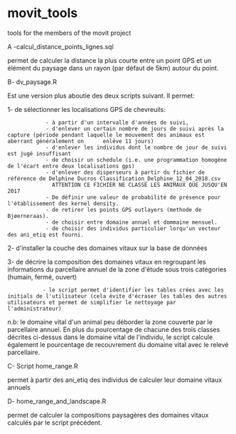 # movit_tools
tools for the members of the movit project

A -calcul_distance_points_lignes.sql

permet de calculer la distance la plus courte entre un point GPS et un élément du paysage dans un rayon (par défaut de 5km) autour du point.

B- dv_paysage.R

Est une version plus aboutie des deux scripts suivant. Il permet:

  1- de sélectionner les localisations GPS de chevreuils:
  
                - à partir d'un intervalle d'années de suivi,
                - d'enlever un certain nombre de jours de suivi après la capture (période pendant laquelle le mouvement des animaux est aberrant généralement on      enlève 11 jours) 
                - d'enlever les individus dont le nombre de jour de suivi est jugé insuffisant
                - de choisir un schedule (i.e. une programmation homogène de l'écart entre deux localisations gps)
                - d'enlever des disperseurs à partir du fichier de référence de Delphine Ducros Classification_Delphine_12_04_2018.csv
                  ATTENTION CE FICHIER NE CLASSE LES ANIMAUX QUE JUSQU'EN 2017
                - De définir une valeur de probabilité de présence pour l'établissement des kernel density.
                - de retirer les points GPS outlayers (methode de Bjøerneraas).
                - de choisir entre domaine annuel et dommaine mensuel.
                - de choisir des individus particulier lorqu'un vecteur des ani_etiq est fourni.
  
  2- d'installer la couche des domaines vitaux sur la base de données
  
  3- de décrire la composition des domaines vitaux en regroupant les informations du parcellaire annuel de la zone d'étude sous trois catégories (humain, fermé, ouvert)
  
               - le script permet d'identifier les tables crées avec les initials de l'utilisateur (cela évite d'écraser les tables des autres utilisateurs et permet de simplifier le nettoyage par l'administrateur)
  
  n.b: le domaine vital d'un animal peu déborder la zone couverte par le parcellaire annuel. En plus du pourcentage de chacune des trois classes décrites ci-dessus dans le domaine vital de l'individu, le script calcule également le pourcentage de recouvrement du domaine vital avec le relevé parcellaire.
  
C- Script home_range.R

permet à partir des ani_etiq des individus de calculer leur domaine vitaux annuels

D- home_range_and_landscape.R

permet de calculer la compositions paysagères des domaines vitaux calculés par le script précédent.

